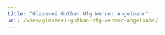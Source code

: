 ```yaml
---
title: "Glaserei Guthan Nfg Werner Angelmahr"
url: /wien/glaserei-guthan-nfg-werner-angelmahr/
---
```

